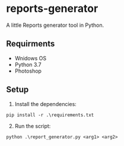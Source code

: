 # reports-generator

A little Reports generator tool in Python.

## Requirments
* Wnidows OS
* Python 3.7
* Photoshop 

## Setup
1. Install the dependencies:
  ```
  pip install -r .\requirements.txt
  ```
2. Run the script: 
  ```
  python .\report_generator.py <arg1> <arg2>
  ```

